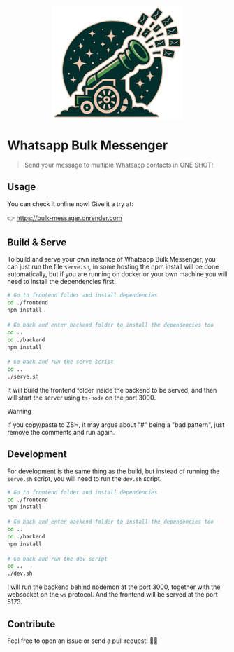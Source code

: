 <p align="center">
<img src="./docs/logo.svg" width="300"/>
</p>

# Whatsapp Bulk Messenger

> Send your message to multiple Whatsapp contacts in ONE SHOT!

## Usage

You can check it online now! Give it a try at:

👉 https://bulk-messager.onrender.com

## Build & Serve

To build and serve your own instance of Whatsapp Bulk Messenger, you can just run the file `serve.sh`, in some hosting the npm install will be done automatically, but if you are running on docker or your own machine you will need to install the dependencies first.

```bash
# Go to frontend folder and install dependencies
cd ./frontend
npm install

# Go back and enter backend folder to install the dependencies too
cd ..
cd ./backend
npm install

# Go back and run the serve script
cd ..
./serve.sh
```

It will build the frontend folder inside the backend to be served, and then will start the server using `ts-node` on the port 3000.

> [!WARNING]
> If you copy/paste to ZSH, it may argue about "#" being a "bad pattern", just remove the comments and run again.

## Development

For development is the same thing as the build, but instead of running the `serve.sh` script, you will need to run the `dev.sh` script.

```bash
# Go to frontend folder and install dependencies
cd ./frontend
npm install

# Go back and enter backend folder to install the dependencies too
cd ..
cd ./backend
npm install

# Go back and run the dev script
cd ..
./dev.sh
```

I will run the backend behind nodemon at the port 3000, together with the websocket on the `ws` protocol.
And the frontend will be served at the port 5173.

## Contribute

Feel free to open an issue or send a pull request! 🥳🎉
